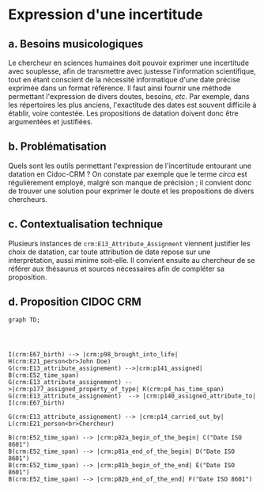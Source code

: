 # Expression d'une incertitude

## a. Besoins musicologiques

Le chercheur en sciences humaines doit pouvoir exprimer une incertitude avec souplesse, afin de transmettre avec justesse l'information scientifique, tout en étant conscient de la nécessité informatique d'une date précise exprimée dans un format référence. Il faut ainsi fournir une méthode permettant l'expression de divers doutes, besoins, _etc_. Par exemple, dans les répertoires les plus anciens, l'exactitude des dates est souvent difficile à établir, voire contestée. Les propositions de datation doivent donc être argumentées et justifiées.

## b. Problématisation

Quels sont les outils permettant l'expression de l'incertitude entourant une datation en Cidoc-CRM ? On constate par exemple que le terme _circa_ est régulièrement employé, malgré son manque de précision ; il convient donc de trouver une solution pour exprimer le doute et les propositions de divers chercheurs.

## c. Contextualisation technique

Plusieurs instances de `crm:E13_Attribute_Assignment` viennent justifier les choix de datation, car toute attribution de date repose sur une interprétation, aussi minime soit-elle. Il convient ensuite au chercheur de se référer aux thésaurus et sources nécessaires afin de compléter sa proposition.

## d. Proposition CIDOC CRM


```mermaid
graph TD;




I(crm:E67_birth) --> |crm:p98_brought_into_life| H(crm:E21_person<br>John Doe)
G(crm:E13_attribute_assignement) -->|crm:p141_assigned| B(crm:E52_time_span)
G(crm:E13_attribute_assignement) -->|crm:p177_assigned_property_of_type| K(crm:p4_has_time_span)
G(crm:E13_attribute_assignement)  --> |crm:p140_assigned_attribute_to| I(crm:E67_birth)

G(crm:E13_attribute_assignement) --> |crm:p14_carried_out_by| L(crm:E21_person<br>Chercheur)

B(crm:E52_time_span) --> |crm:p82a_begin_of_the_begin| C("Date ISO 8601")
B(crm:E52_time_span) --> |crm:p81a_end_of_the_begin| D("Date ISO 8601")
B(crm:E52_time_span) --> |crm:p81b_begin_of_the_end| E("Date ISO 8601")
B(crm:E52_time_span) --> |crm:p82b_end_of_the_end| F("Date ISO 8601")

```
